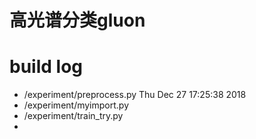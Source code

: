 # 高光谱分类gluon


# build log

* /experiment/preprocess.py  Thu Dec 27 17:25:38 2018
* /experiment/myimport.py 
* /experiment/train_try.py 
* 
